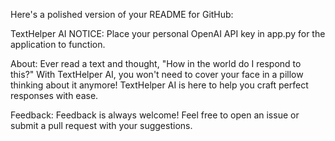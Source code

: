 
Here's a polished version of your README for GitHub:

TextHelper AI
NOTICE:
Place your personal OpenAI API key in app.py for the application to function.

About:
Ever read a text and thought, "How in the world do I respond to this?" With TextHelper AI, you won't need to cover your face in a pillow thinking about it anymore! TextHelper AI is here to help you craft perfect responses with ease.

Feedback:
Feedback is always welcome! Feel free to open an issue or submit a pull request with your suggestions.
